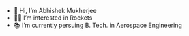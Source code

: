- 👋 Hi, I’m Abhishek Mukherjee
- 👨‍🚀 I’m interested in Rockets
- 📚 I’m currently persuing B. Tech. in Aerospace Engineering
